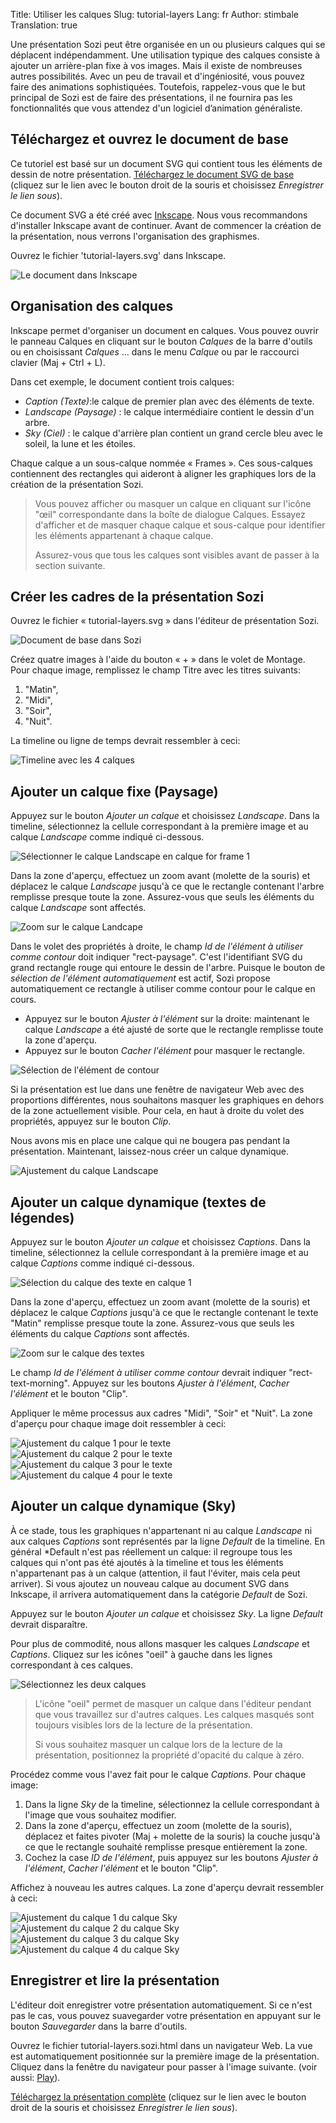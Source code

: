 Title: Utiliser les calques
Slug: tutorial-layers
Lang: fr
Author: stimbale
Translation: true



Une présentation Sozi peut être organisée en un ou plusieurs calques qui se déplacent indépendamment.
Une utilisation typique des calques consiste à ajouter un arrière-plan fixe à vos images.
Mais il existe de nombreuses autres possibilités.
Avec un peu de travail et d'ingéniosité, vous pouvez faire des animations sophistiquées.
Toutefois, rappelez-vous que le but principal de Sozi est de faire des présentations, il ne fournira pas les fonctionnalités que vous attendez d'un logiciel d’animation généraliste.

Téléchargez et ouvrez le document de base
-----------------------------------------

Ce tutoriel est basé sur un document SVG qui contient tous les éléments de dessin de notre présentation.
[Téléchargez le document SVG de base](https://github.com/senshu/Sozi/raw/master/samples/tutorial-layers.svg)
(cliquez sur le lien avec le bouton droit de la souris et choisissez *Enregistrer le lien sous*).

Ce document SVG a été créé avec [Inkscape](https://inkscape.org).
Nous vous recommandons d'installer Inkscape avant de continuer.
Avant de commencer la création de la présentation, nous verrons l'organisation des graphismes.

Ouvrez le fichier 'tutorial-layers.svg' dans Inkscape.

![Le document dans Inkscape](|filename|/images/tutorial-layers/sozi-layers-tutorial-screenshot-01.png)

Organisation des calques
------------------------

Inkscape permet d'organiser un document en calques.
Vous pouvez ouvrir le panneau Calques en cliquant sur le bouton *Calques* de la barre d'outils ou en choisissant *Calques* ... dans le menu *Calque* ou par le raccourci clavier (Maj + Ctrl + L).
 
Dans cet exemple, le document contient trois calques:

* *Caption _(Texte)_*:le calque de premier plan avec des éléments de texte.
* *Landscape _(Paysage)_* : le calque intermédiaire contient le dessin d'un arbre.
* *Sky _(Ciel)_* : le calque d'arrière plan contient un grand cercle bleu avec le soleil, la lune et les étoiles.

Chaque calque a un sous-calque nommée « Frames ». Ces sous-calques contiennent des rectangles qui aideront à aligner les graphiques lors de la création de la présentation Sozi.

>Vous pouvez afficher ou masquer un calque en cliquant sur l'icône "œil" correspondante dans la boîte de dialogue Calques.
>Essayez d'afficher et de masquer chaque calque et sous-calque pour identifier les éléments appartenant à chaque calque.
>
>Assurez-vous que tous les calques sont visibles avant de passer à la section suivante.

Créer les cadres de la présentation Sozi
----------------------------------------

Ouvrez le fichier « tutorial-layers.svg » dans l'éditeur de présentation Sozi.

![Document de base dans Sozi](|filename|/images/tutorial-layers/sozi-layers-tutorial-screenshot-03.png)

Créez quatre images à l'aide du bouton « + » dans le volet de Montage.
Pour chaque image, remplissez le champ Titre avec les titres suivants:

1.	"Matin",
2.	"Midi",
3.	"Soir",
4.	"Nuit".

La timeline ou ligne de temps devrait ressembler à ceci:

![Timeline avec les 4 calques](|filename|/images/tutorial-layers/sozi-layers-tutorial-screenshot-04.png)
 
Ajouter un calque fixe (Paysage)
--------------------------------

Appuyez sur le bouton *Ajouter un calque* et choisissez *Landscape*.
Dans la timeline, sélectionnez la cellule correspondant à la première image et au calque *Landscape* comme indiqué ci-dessous.

![Sélectionner le calque Landscape en calque for frame 1](|filename|/images/tutorial-layers/sozi-layers-tutorial-screenshot-05.png)

Dans la zone d'aperçu, effectuez un zoom avant (molette de la souris) et déplacez le calque *Landscape* jusqu'à ce que le rectangle contenant l'arbre remplisse presque toute la zone.
Assurez-vous que seuls les éléments du calque *Landscape* sont affectés.

![Zoom sur le calque Landcape](|filename|/images/tutorial-layers/sozi-layers-tutorial-screenshot-06.png)

Dans le volet des propriétés à droite, le champ *Id de l'élément à utiliser comme contour* doit indiquer "rect-paysage".
C'est l'identifiant SVG du grand rectangle rouge qui entoure le dessin de l'arbre.
Puisque le bouton de *sélection de l'élément automatiquement* est actif, Sozi propose automatiquement ce rectangle à utiliser comme contour pour le calque en cours.

* Appuyez sur le bouton *Ajuster à l'élément* sur la droite: maintenant le calque *Landscape* a été ajusté de sorte que le rectangle remplisse toute la zone d'aperçu.
* Appuyez sur le bouton *Cacher l'élément* pour masquer le rectangle.

![Sélection de l'élément de contour](|filename|/images/tutorial-layers/sozi-layers-tutorial-screenshot-07.png)

Si la présentation est lue dans une fenêtre de navigateur Web avec des proportions différentes, nous souhaitons masquer les graphiques en dehors de la zone actuellement visible.
Pour cela, en haut à droite du volet des propriétés, appuyez sur le bouton *Clip*.

Nous avons mis en place une calque qui ne bougera pas pendant la présentation.
Maintenant, laissez-nous créer un calque dynamique.

![Ajustement du calque Landscape](|filename|/images/tutorial-layers/sozi-layers-tutorial-screenshot-08.png)

Ajouter un calque dynamique (textes de légendes)
------------------------------------------------

Appuyez sur le bouton *Ajouter un calque* et choisissez *Captions*. Dans la timeline, sélectionnez la cellule correspondant à la première image et au calque *Captions* comme indiqué ci-dessous.


![Sélection du calque des texte en calque 1](|filename|/images/tutorial-layers/sozi-layers-tutorial-screenshot-09.png)

Dans la zone d'aperçu, effectuez un zoom avant (molette de la souris) et déplacez le calque *Captions* jusqu'à ce que le rectangle contenant le texte "Matin" remplisse presque toute la zone.
Assurez-vous que seuls les éléments du calque *Captions* sont affectés.

![Zoom sur le calque des textes](|filename|/images/tutorial-layers/sozi-layers-tutorial-screenshot-10.png)

Le champ *Id de l'élément à utiliser comme contour* devrait indiquer "rect-text-morning".
Appuyez sur les boutons *Ajuster à l'élément*, *Cacher l'élément* et le bouton "Clip".

Appliquer le même processus aux cadres "Midi", "Soir" et "Nuit".
La zone d'aperçu pour chaque image doit ressembler à ceci:

![Ajustement du calque 1 pour le texte](|filename|/images/tutorial-layers/sozi-layers-tutorial-screenshot-11.png)
![Ajustement du calque 2 pour le texte](|filename|/images/tutorial-layers/sozi-layers-tutorial-screenshot-12.png)
![Ajustement du calque 3 pour le texte](|filename|/images/tutorial-layers/sozi-layers-tutorial-screenshot-13.png)
![Ajustement du calque 4 pour le texte](|filename|/images/tutorial-layers/sozi-layers-tutorial-screenshot-14.png)

Ajouter un calque dynamique (Sky)
---------------------------------

À ce stade, tous les graphiques n'appartenant ni au calque *Landscape* ni aux calques *Captions* sont représentés par la ligne *Default* de la timeline.
En général *Default n'est pas réellement un calque: il regroupe tous les calques qui n'ont pas été ajoutés à la timeline et tous les éléments n'appartenant pas à un calque (attention, il faut l'éviter, mais cela peut arriver).
Si vous ajoutez un nouveau calque au document SVG dans Inkscape, il arrivera automatiquement dans la catégorie *Default* de Sozi.

Appuyez sur le bouton *Ajouter un calque* et choisissez *Sky*.
La ligne *Default* devrait disparaître.

Pour plus de commodité, nous allons masquer les calques *Landscape* et *Captions*.
Cliquez sur les icônes "oeil" à gauche dans les lignes correspondant à ces calques.

![Sélectionnez les deux calques](|filename|/images/tutorial-layers/sozi-layers-tutorial-screenshot-15.png)

> L'icône "oeil" permet de masquer un calque dans l'éditeur pendant que vous travaillez sur d'autres calques.
> Les calques masqués sont toujours visibles lors de la lecture de la présentation.
>
> Si vous souhaitez masquer un calque lors de la lecture de la présentation, positionnez la propriété d'opacité du calque à zéro.

Procédez comme vous l'avez fait pour le calque *Captions*.
Pour chaque image:

1. Dans la ligne *Sky* de la timeline, sélectionnez la cellule correspondant à l'image que vous souhaitez modifier.
2. Dans la zone d'aperçu, effectuez un zoom (molette de la souris), déplacez et faites pivoter (Maj + molette de la souris) la couche jusqu'à ce que le rectangle souhaité remplisse presque entièrement la zone.
3. Cochez la case *ID de l'élément*, puis appuyez sur les boutons *Ajuster à l'élément*, *Cacher l'élément* et le bouton "Clip".

Affichez à nouveau les autres calques. La zone d'aperçu devrait ressembler à ceci:

![Ajustement du calque 1 du calque Sky](|filename|/images/tutorial-layers/sozi-layers-tutorial-screenshot-16.png)
![Ajustement du calque 2 du calque Sky](|filename|/images/tutorial-layers/sozi-layers-tutorial-screenshot-17.png)
![Ajustement du calque 3 du calque Sky](|filename|/images/tutorial-layers/sozi-layers-tutorial-screenshot-18.png)
![Ajustement du calque 4 du calque Sky](|filename|/images/tutorial-layers/sozi-layers-tutorial-screenshot-19.png)

Enregistrer et lire la présentation
-----------------------------------

L'éditeur doit enregistrer votre présentation automatiquement.
Si ce n'est pas le cas, vous pouvez suavegarder votre présentation en appuyant sur le bouton *Sauvegarder* dans la barre d'outils.

Ouvrez le fichier tutorial-layers.sozi.html dans un navigateur Web.
La vue est automatiquement positionnée sur la première image de la présentation.
Cliquez dans la fenêtre du navigateur pour passer à l'image suivante. (voir aussi: [Play](|filename|play.md)).

[Téléchargez la présentation complète](https://github.com/senshu/Sozi/raw/master/samples/tutorial-layers.sozi.html)
(cliquez sur le lien avec le bouton droit de la souris et choisissez *Enregistrer le lien sous*).
